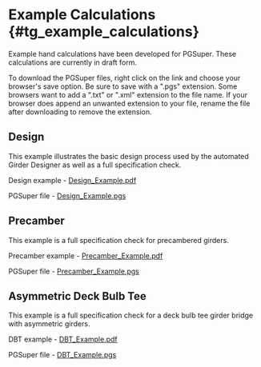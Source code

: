 Example Calculations {#tg_example_calculations}
======================================
Example hand calculations have been developed for PGSuper. These calculations are currently in draft form.

To download the PGSuper files, right click on the link and choose your browser's save option. Be sure to save with a ".pgs" extension. Some browsers want to add a ".txt" or ".xml" extension to the file name. If your browser does append an unwanted extension to your file, rename the file after downloading to remove the extension.

Design
--------
This example illustrates the basic design process used by the automated Girder Designer as well as a full specification check.

Design example - [Design_Example.pdf](http://www.wsdot.wa.gov/eesc/bridge/software/Files/Examples/Design_Example.pdf)

PGSuper file - [Design_Example.pgs](http://www.wsdot.wa.gov/eesc/bridge/software/Files/Examples/Design_Example.pgs)
 

Precamber
---------
This example is a full specification check for precambered girders.

Precamber example - [Precamber_Example.pdf](http://www.wsdot.wa.gov/eesc/bridge/software/Files/Examples/Precamber_Example.pdf)

PGSuper file - [Precamber_Example.pgs](http://www.wsdot.wa.gov/eesc/bridge/software/Files/Examples/Precamber_Example.pgs)

Asymmetric Deck Bulb Tee
-------------------------
This example is a full specification check for a deck bulb tee girder bridge with asymmetric girders.

DBT example - [DBT_Example.pdf](http://www.wsdot.wa.gov/eesc/bridge/software/Files/Examples/DBT_Example.pdf)

PGSuper file - [DBT_Example.pgs](http://www.wsdot.wa.gov/eesc/bridge/software/Files/Examples/DBT_Example.pgs)
